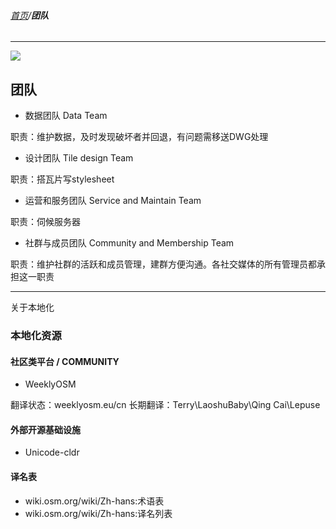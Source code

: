 ###### [首页](../../README.md)/**团队**

<hr/>

![](https://osmchina.oss-accelerate.aliyuncs.com/static/probe.homepage.pages.team.team_overview.youwenttoasecretplace.jpg)

## 团队

+ 数据团队 Data Team

职责：维护数据，及时发现破坏者并回退，有问题需移送DWG处理

+ 设计团队 Tile design Team

职责：搭瓦片写stylesheet

+ 运营和服务团队 Service and Maintain Team

职责：伺候服务器

+ 社群与成员团队 Community and Membership Team

职责：维护社群的活跃和成员管理，建群方便沟通。各社交媒体的所有管理员都承担这一职责

---

关于本地化

### 本地化资源

#### 社区类平台 / COMMUNITY

* WeeklyOSM

翻译状态：weeklyosm.eu/cn
长期翻译：Terry\LaoshuBaby\Qing Cai\Lepuse

#### 外部开源基础设施

* Unicode-cldr

#### 译名表

* wiki.osm.org/wiki/Zh-hans:术语表
* wiki.osm.org/wiki/Zh-hans:译名列表
